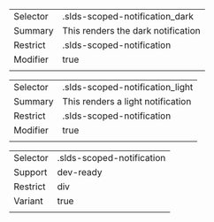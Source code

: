 
|  |  |
|-------|-------|
| Selector | .slds-scoped-notification_dark |
| Summary | This renders the dark notification |
| Restrict | .slds-scoped-notification |
| Modifier | true |
|  |  |


|  |  |
|-------|-------|
| Selector | .slds-scoped-notification_light |
| Summary | This renders a light notification |
| Restrict | .slds-scoped-notification |
| Modifier | true |
|  |  |


|  |  |
|-------|-------|
| Selector | .slds-scoped-notification |
| Support | dev-ready |
| Restrict | div |
| Variant | true |
|  |  |


